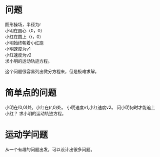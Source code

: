 # 问题
圆形操场，半径为r  
小明在圆心（0，0）  
小红在圆上（r，0）  
小明始终朝着小红跑  
小明速度为v1  
小红速度为v2  
求小明的运动轨迹方程。

这个问题很容易列出微分方程来，但是极难求解。

# 简单点的问题
小明在(0,0)处，小红在(r,0)处。
小明速度v1,小红速度v2。
问小明何时才能追上小红？
求小明的运动轨迹方程。

# 运动学问题
从一个有趣的问题出发，可以设计出很多问题。


